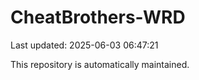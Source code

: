 # CheatBrothers-WRD

Last updated: 2025-06-03 06:47:21

This repository is automatically maintained.
